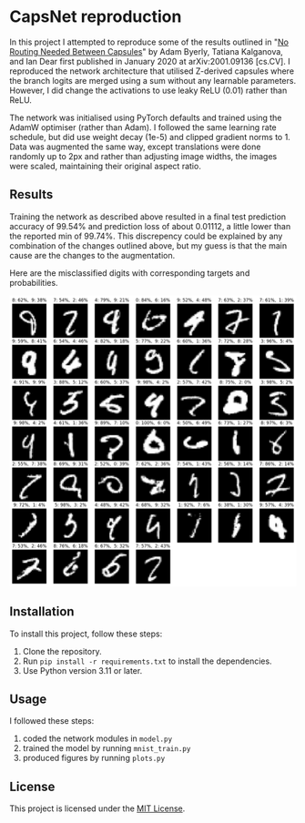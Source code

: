 # CapsNet reproduction

In this project I attempted to reproduce some of the results outlined in "[No Routing Needed Between Capsules](https://doi.org/10.48550/arXiv.2001.09136)" by Adam Byerly, Tatiana Kalganova, and Ian Dear first published in January 2020 at arXiv:2001.09136 \[cs.CV\]. I reproduced the network architecture that utilised Z-derived capsules where the branch logits are merged using a sum without any learnable parameters. However, I did change the activations to use leaky ReLU (0.01) rather than ReLU.

The network was initialised using PyTorch defaults and trained using the AdamW optimiser (rather than Adam). I followed the same learning rate schedule, but did use weight decay (1e-5) and clipped gradient norms to 1. Data was augmented the same way, except translations were done randomly up to 2px and rather than adjusting image widths, the images were scaled, maintaining their original aspect ratio.

## Results

Training the network as described above resulted in a final test prediction accuracy of 99.54% and prediction loss of about 0.01112, a little lower than the reported min of 99.74%. This discrepency could be explained by any combination of the changes outlined above, but my guess is that the main cause are the changes to the augmentation.

Here are the misclassified digits with corresponding targets and probabilities.

![alt text](https://github.com/LachlanGibson/CapsNet/blob/main/figures/misclassified.png?raw=true)

## Installation

To install this project, follow these steps:

1. Clone the repository.
2. Run `pip install -r requirements.txt` to install the dependencies.
3. Use Python version 3.11 or later.

## Usage

I followed these steps:

1. coded the network modules in `model.py`
2. trained the model by running `mnist_train.py`
3. produced figures by running `plots.py`

## License

This project is licensed under the [MIT License](https://github.com/LachlanGibson/CapsNet/blob/main/LICENSE).
